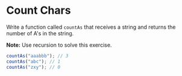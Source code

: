 # Count Chars

Write a function called `countAs` that receives a string and returns the number of A's in the string.

**Note:** Use recursion to solve this exercise.

```javascript
countAs("aaabbb"); // 3
countAs("abc"); // 1
countAs("zxy"); // 0
```
